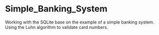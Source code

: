 # Simple_Banking_System

Working with the SQLite base on the example of a simple banking system. Using the Luhn algorithm to validate card numbers.
